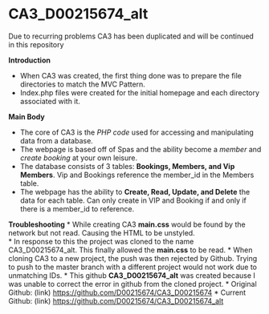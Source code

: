  # CA3_D00215674_alt
Due to recurring problems CA3 has been duplicated and will be continued in this repository

**Introduction** 
  * When CA3 was created, the first thing done was to prepare the file directories to match the MVC Pattern.
  * Index.php files were created for the initial homepage and each directory associated with it.
  
**Main Body**
  * The core of CA3 is the _PHP code_ used for accessing and manipulating data from a database.
  * The webpage is based off of Spas and the ability become a _member_ and _create booking_ at your own leisure.
  * The database consists of 3 tables: **Bookings, Members, and Vip Members**. Vip and Bookings reference the member_id in the Members         table.
  * The webpage has the ability to **Create, Read, Update, and Delete** the data for each table. Can only create in VIP and Booking if and     only if there is a member_id to reference.
  
  **Troubleshooting**
    * While creating CA3 **main.css** would be found by the network but not read. Causing the HTML to be unstyled.    
    * In response to this the project was cloned to the name CA3_D00215674_alt. This finally allowed the **main.css** to be read.
    * When cloning CA3 to a new project, the push was then rejected by Github. Trying to push to the master branch with a different project 
      would not work due to unmatching IDs.
    * This github **CA3_D00215674_alt** was created because I was unable to correct the error in github from the cloned project.
    * Original Github: (link) https://github.com/D00215674/CA3_D00215674
    * Current Github: (link) https://github.com/D00215674/CA3_D00215674_alt
  
